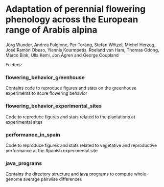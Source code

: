 ###
# Adaptation of perennial flowering phenology across the European range of Arabis alpina
###

Jörg Wunder, Andrea Fulgione, Per Toräng, Stefan Wötzel, Michel Herzog, José Ramón Obeso, Yiannis Kourmpetis, Roeland van Ham, Thomas Odong, Marco Bink, Ulla Kemi, Jon Ågren and George Coupland

Folders:

### flowering_behavior_greenhouse
Contains code to reproduce figures and stats on the greenhouse experiments to score flowering behavior

### flowering_behavior_experimental_sites
Code to reproduce figures and stats related to the plantations at experimental sites

### performance_in_spain
Code to reproduce figures and stats related to vegetative and reproductive performance at the Spanish experimental site

### java_programs
Contains the directory structure and java programs to compute whole-genome average pairwise differences

